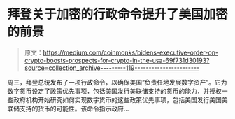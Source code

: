 # 拜登关于加密的行政命令提升了美国加密的前景

> 原文：<https://medium.com/coinmonks/bidens-executive-order-on-crypto-boosts-prospects-for-crypto-in-the-usa-69f731d30193?source=collection_archive---------119----------------------->

周三，拜登总统发布了一项行政命令，以确保美国“负责任地发展数字资产”。它为数字货币设定了政策优先事项，包括美国发行美联储支持的货币的能力，并授权一些政府机构开始研究如何实现数字货币的这些政策优先事项，包括美国发行美国美联储支持的货币的可能性。该命令指示政府…